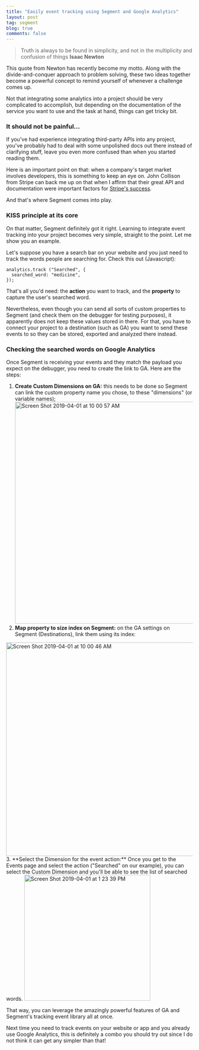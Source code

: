 ```yaml
---
title: "Easily event tracking using Segment and Google Analytics"
layout: post
tag: segment
blog: true
comments: false
---
```


> Truth is always to be found in simplicity, and not in the multiplicity and confusion of things
> **Isaac Newton**

This quote from Newton has recently become my motto. Along with the divide-and-conquer approach to problem solving, these two ideas together become a powerful concept to remind yourself of whenever a challenge comes up.

Not that integrating some analytics into a project should be very complicated to accomplish, but depending on the documentation of the service you want to use and the task at hand, things can get tricky bit.

### It should not be painful...

If you've had experience integrating third-party APIs into any project, you've probably had to deal with some unpolished docs out there instead of clarifying stuff, leave you even more confused than when you started reading them.

Here is an important point on that: when a company's target market involves developers, this is something to keep an eye on. John Collison from Stripe can back me up on that when I affirm that their great API and documentation were important factors for <a href="https://growthhackers.com/growth-studies/how-stripe-marketed-to-developers-so-effectively" target="_blank">Stripe's success</a>.

And that's where Segment comes into play.

### KISS principle at its core

On that matter, Segment definitely got it right. Learning to integrate event tracking into your project becomes very simple, straight to the point. Let me show you an example.

Let's suppose you have a search bar on your website and you just need to track the words people are searching for. Check this out (Javascript):

```
analytics.track ("Searched", {
  searched_word: "medicine",
});
```

That's all you'd need: the **action** you want to track, and the **property** to capture the user's searched word.

Nevertheless, even though you can send all sorts of custom properties to Segment (and check them on the debugger for testing purposes), it apparently does not keep these values ​​stored in there. For that, you have to connect your project to a destination (such as GA) you want to send these events to so they can be stored, exported and analyzed there instead.

### Checking the searched words on Google Analytics

Once Segment is receiving your events and they match the payload you expect on the debugger, you need to create the link to GA. Here are the steps:

1. **Create Custom Dimensions on GA:** this needs to be done so Segment can link the custom property name you chose, to these "dimensions" (or variable names);
 <img width = "599" alt = "Screen Shot 2019-04-01 at 10 00 57 AM" src="https://user-images.githubusercontent.com/6345197/55353750-b70f5980-5489-11e9-8cd2-13c82301d2b9.png">
2. **Map property to size index on Segment:** on the GA settings on Segment (Destinations), link them using its index:
<img width = "577" alt = "Screen Shot 2019-04-01 at 10 00 46 AM" src = "https://user-images.githubusercontent.com/6345197/55353814-d4dcbe80-5489-11e9-9526-17a9dab692f6.png">
3. **Select the Dimension for the event action:** Once you get to the Events page and select the action ("Searched" on our example), you can select the Custom Dimension and you'll be able to see the list of searched words.
<img width = "340" alt = "Screen Shot 2019-04-01 at 1 23 39 PM" src = "https://user-images.githubusercontent.com/6345197/55353844-e1f9ad80-5489-11e9-801f-e613dc0cf321.png">

That way, you can leverage the amazingly powerful features of GA and Segment's tracking event library all at once.

Next time you need to track events on your website or app and you already use Google Analytics, this is definitely a combo you should try out since I do not think it can get any simpler than that!